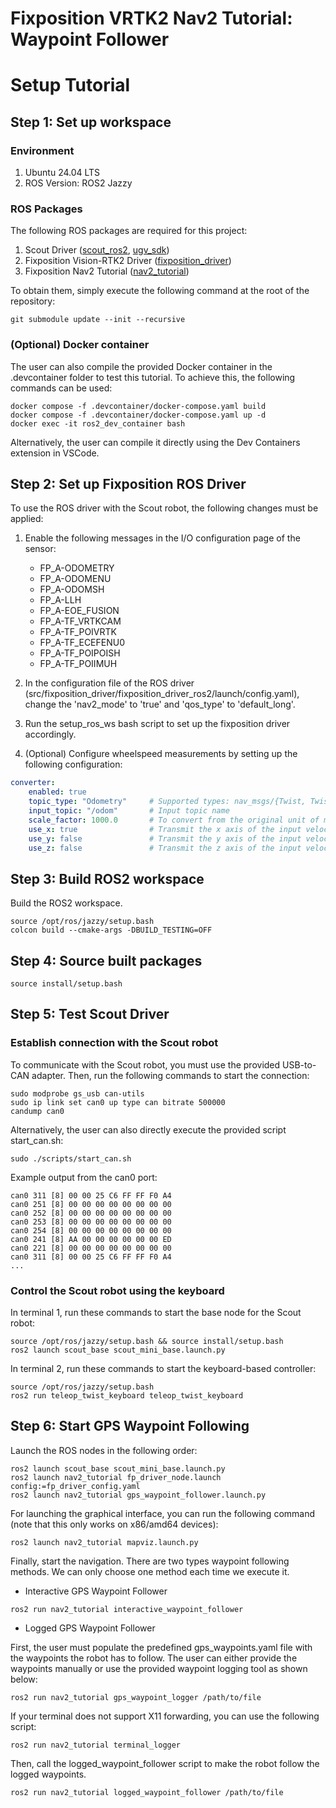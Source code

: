 # Fixposition VRTK2 Nav2 Tutorial: Waypoint Follower

# Setup Tutorial

## Step 1: Set up workspace
### Environment
1. Ubuntu 24.04 LTS
2. ROS Version: ROS2 Jazzy

### ROS Packages
The following ROS packages are required for this project:

1. Scout Driver ([scout_ros2](https://github.com/westonrobot/scout_ros2.git), [ugv_sdk](https://github.com/westonrobot/ugv_sdk.git))
2. Fixposition Vision-RTK2 Driver ([fixposition_driver](https://github.com/fixposition/fixposition_driver.git))
3. Fixposition Nav2 Tutorial ([nav2_tutorial](https://github.com/fixposition/nav2_tutorial.git))

To obtain them, simply execute the following command at the root of the repository:
```
git submodule update --init --recursive
```


### (Optional) Docker container
The user can also compile the provided Docker container in the .devcontainer folder to test this tutorial. To achieve this, the following commands can be used:
```
docker compose -f .devcontainer/docker-compose.yaml build
docker compose -f .devcontainer/docker-compose.yaml up -d
docker exec -it ros2_dev_container bash
```
Alternatively, the user can compile it directly using the Dev Containers extension in VSCode.

## Step 2: Set up Fixposition ROS Driver

To use the ROS driver with the Scout robot, the following changes must be applied:

1. Enable the following messages in the I/O configuration page of the sensor:
    - FP_A-ODOMETRY
    - FP_A-ODOMENU
    - FP_A-ODOMSH
    - FP_A-LLH
    - FP_A-EOE_FUSION
    - FP_A-TF_VRTKCAM	
    - FP_A-TF_POIVRTK	
    - FP_A-TF_ECEFENU0 	
    - FP_A-TF_POIPOISH 	
    - FP_A-TF_POIIMUH

2. In the configuration file of the ROS driver (src/fixposition_driver/fixposition_driver_ros2/launch/config.yaml), change the 'nav2_mode' to 'true' and 'qos_type' to 'default_long'.

3. Run the setup_ros_ws bash script to set up the fixposition driver accordingly.

4. (Optional) Configure wheelspeed measurements by setting up the following configuration:
```YAML
converter:
    enabled: true
    topic_type: "Odometry"     # Supported types: nav_msgs/{Twist, TwistWithCov, Odometry}
    input_topic: "/odom"       # Input topic name
    scale_factor: 1000.0       # To convert from the original unit of measurement to mm/s (note: this must be a float!)
    use_x: true                # Transmit the x axis of the input velocity
    use_y: false               # Transmit the y axis of the input velocity
    use_z: false               # Transmit the z axis of the input velocity
```

## Step 3: Build ROS2 workspace
Build the ROS2 workspace.
```
source /opt/ros/jazzy/setup.bash
colcon build --cmake-args -DBUILD_TESTING=OFF
```


## Step 4: Source built packages
```
source install/setup.bash
```


## Step 5: Test Scout Driver

### Establish connection with the Scout robot
To communicate with the Scout robot, you must use the provided USB-to-CAN adapter. Then, run the following commands to start the connection:

```
sudo modprobe gs_usb can-utils
sudo ip link set can0 up type can bitrate 500000
candump can0
```
Alternatively, the user can also directly execute the provided script start_can.sh:
```
sudo ./scripts/start_can.sh
```

Example output from the can0 port:
```
can0 311 [8] 00 00 25 C6 FF FF F0 A4
can0 251 [8] 00 00 00 00 00 00 00 00
can0 252 [8] 00 00 00 00 00 00 00 00
can0 253 [8] 00 00 00 00 00 00 00 00
can0 254 [8] 00 00 00 00 00 00 00 00
can0 241 [8] AA 00 00 00 00 00 00 ED
can0 221 [8] 00 00 00 00 00 00 00 00
can0 311 [8] 00 00 25 C6 FF FF F0 A4
...
```

### Control the Scout robot using the keyboard

In terminal 1, run these commands to start the base node for the Scout robot:
```
source /opt/ros/jazzy/setup.bash && source install/setup.bash
ros2 launch scout_base scout_mini_base.launch.py
```

In terminal 2, run these commands to start the keyboard-based controller:
```
source /opt/ros/jazzy/setup.bash
ros2 run teleop_twist_keyboard teleop_twist_keyboard
```

## Step 6: Start GPS Waypoint Following
Launch the ROS nodes in the following order:
```
ros2 launch scout_base scout_mini_base.launch.py
ros2 launch nav2_tutorial fp_driver_node.launch config:=fp_driver_config.yaml
ros2 launch nav2_tutorial gps_waypoint_follower.launch.py
```

For launching the graphical interface, you can run the following command (note that this only works on x86/amd64 devices):
```
ros2 launch nav2_tutorial mapviz.launch.py
```

Finally, start the navigation. There are two types waypoint following methods. We can only choose one method each time we execute it.

* Interactive GPS Waypoint Follower
```
ros2 run nav2_tutorial interactive_waypoint_follower
```

* Logged GPS Waypoint Follower

First, the user must populate the predefined gps_waypoints.yaml file with the waypoints the robot has to follow. The user can either provide the waypoints manually or use the provided waypoint logging tool as shown below:
```
ros2 run nav2_tutorial gps_waypoint_logger /path/to/file
```

If your terminal does not support X11 forwarding, you can use the following script:
```
ros2 run nav2_tutorial terminal_logger
```

Then, call the logged_waypoint_follower script to make the robot follow the logged waypoints.
```
ros2 run nav2_tutorial logged_waypoint_follower /path/to/file
```
